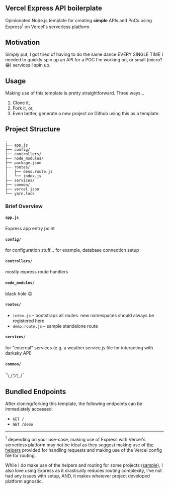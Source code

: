 ## Vercel Express API boilerplate

Opinionated Node.js template for creating **simple** APIs and PoCs using Express<sup>1</sup> on Vercel's serverless platform.

## Motivation

Simply put, I got tired of having to do the same dance EVERY SINGLE TIME I needed to quickly spin up an API for a POC I'm working on, or small (micro? 😁) services I spin up.

## Usage

Making use of this template is pretty straightforward. Three ways...

1. Clone it,
2. Fork it, or,
3. Even better, generate a new project on Github using this as a template.

## Project Structure

```
.
├── app.js
├── config/
├── controllers/
├── node_modules/
├── package.json
├── routes/
│   ├── demo.route.js
│   └── index.js
├── services/
├── common/
├── vercel.json
└── yarn.lock
```

### Brief Overview

#### `app.js`

Express app entry point

#### `config/`

for configuration stuff... for example, database connection setup

#### `controllers/`

mostly express route handlers

#### `node_modules/`

black hole 🙃

#### `routes/`

- `index.js` – bootstraps all routes. new namespaces should always be registered here
- `demo.route.js` – sample standalone route

#### `services/`

for "external" services (e.g. a weather.service.js file for interacting with darksky API)

#### `common/`

¯\\\_(ツ)\_/¯

## Bundled Endpoints

After cloning/forking this template, the following endpoints can be immediately accessed:

- `GET /`
- `GET /demo`

---

<sup>1</sup> depending on your use-case, making use of Express with Vercel's serverless platform may not be ideal as they suggest making use of [the helpers](https://vercel.com/blog/vercel-node-helpers) provided for handling requests and making use of the Vercel config file for routing.

While I do make use of the helpers and routing for some projects ([sample](https://gist.github.com/akhilome/ebcc2aa8b03a8377f6eff9ddaff9093b)), I also love using Express as it drastically reduces routing complexity, I've not had any issues with setup, AND, it makes whatever project developed platform agnostic.
